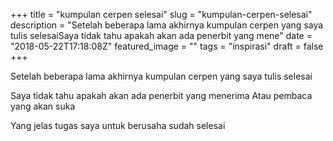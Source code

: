 +++
title = "kumpulan cerpen selesai"
slug = "kumpulan-cerpen-selesai"
description = "Setelah beberapa lama akhirnya kumpulan cerpen yang saya tulis selesaiSaya tidak tahu apakah akan ada penerbit yang mene"
date = "2018-05-22T17:18:08Z"
featured_image = ""
tags = "inspirasi"
draft = false
+++ 
 
Setelah beberapa lama akhirnya kumpulan cerpen yang saya tulis selesai

Saya tidak tahu apakah akan ada penerbit yang menerima
Atau pembaca yang akan suka

Yang jelas tugas saya untuk berusaha sudah selesai